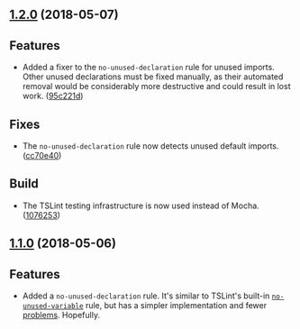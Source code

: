 <a name="1.2.0"></a>
## [1.2.0](https://github.com/cartant/tslint-etc/compare/v1.1.0...v1.2.0) (2018-05-07)

## Features

* Added a fixer to the `no-unused-declaration` rule for unused imports. Other unused declarations must be fixed manually, as their automated removal would be considerably more destructive and could result in lost work.  ([95c221d](https://github.com/cartant/tslint-etc/commit/95c221d))

## Fixes

* The `no-unused-declaration` rule now detects unused default imports. ([cc70e40](https://github.com/cartant/tslint-etc/commit/cc70e40))

## Build

* The TSLint testing infrastructure is now used instead of Mocha. ([1076253](https://github.com/cartant/tslint-etc/commit/1076253))

<a name="1.1.0"></a>
## [1.1.0](https://github.com/cartant/tslint-etc/compare/v1.0.1...v1.1.0) (2018-05-06)

## Features

* Added a `no-unused-declaration` rule. It's similar to TSLint's built-in [`no-unused-variable`](https://palantir.github.io/tslint/rules/no-unused-variable/) rule, but has a simpler implementation and fewer [problems](https://github.com/palantir/tslint/search?q=no-unused-variable&state=open&type=Issues). Hopefully.